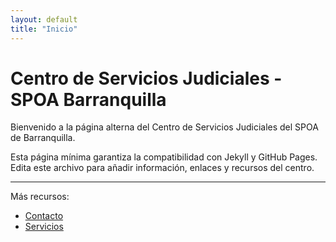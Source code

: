 ```yaml
---
layout: default
title: "Inicio"
---
```


# Centro de Servicios Judiciales - SPOA Barranquilla

Bienvenido a la página alterna del Centro de Servicios Judiciales del SPOA de Barranquilla.

Esta página mínima garantiza la compatibilidad con Jekyll y GitHub Pages. Edita este archivo para añadir información, enlaces y recursos del centro.

---

Más recursos:

- [Contacto](#)
- [Servicios](#)